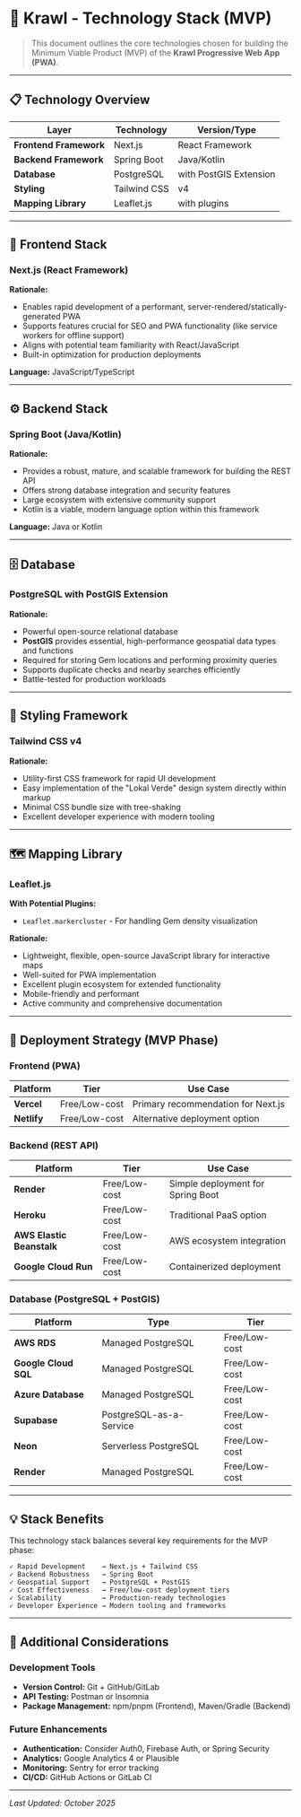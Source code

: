 # 🚀 Krawl - Technology Stack (MVP)

> This document outlines the core technologies chosen for building the Minimum Viable Product (MVP) of the **Krawl Progressive Web App (PWA)**.

---

## 📋 Technology Overview

| Layer | Technology | Version/Type |
|-------|-----------|--------------|
| **Frontend Framework** | Next.js | React Framework |
| **Backend Framework** | Spring Boot | Java/Kotlin |
| **Database** | PostgreSQL | with PostGIS Extension |
| **Styling** | Tailwind CSS | v4 |
| **Mapping Library** | Leaflet.js | with plugins |

---

## 🎨 Frontend Stack

### **Next.js** (React Framework)

**Rationale:**
- Enables rapid development of a performant, server-rendered/statically-generated PWA
- Supports features crucial for SEO and PWA functionality (like service workers for offline support)
- Aligns with potential team familiarity with React/JavaScript
- Built-in optimization for production deployments

**Language:** JavaScript/TypeScript

---

## ⚙️ Backend Stack

### **Spring Boot** (Java/Kotlin)

**Rationale:**
- Provides a robust, mature, and scalable framework for building the REST API
- Offers strong database integration and security features
- Large ecosystem with extensive community support
- Kotlin is a viable, modern language option within this framework

**Language:** Java or Kotlin

---

## 🗄️ Database

### **PostgreSQL** with **PostGIS Extension**

**Rationale:**
- Powerful open-source relational database
- **PostGIS** provides essential, high-performance geospatial data types and functions
- Required for storing Gem locations and performing proximity queries
- Supports duplicate checks and nearby searches efficiently
- Battle-tested for production workloads

---

## 🎨 Styling Framework

### **Tailwind CSS v4**

**Rationale:**
- Utility-first CSS framework for rapid UI development
- Easy implementation of the "Lokal Verde" design system directly within markup
- Minimal CSS bundle size with tree-shaking
- Excellent developer experience with modern tooling

---

## 🗺️ Mapping Library

### **Leaflet.js**

**With Potential Plugins:**
- `Leaflet.markercluster` - For handling Gem density visualization

**Rationale:**
- Lightweight, flexible, open-source JavaScript library for interactive maps
- Well-suited for PWA implementation
- Excellent plugin ecosystem for extended functionality
- Mobile-friendly and performant
- Active community and comprehensive documentation

---

## 🚀 Deployment Strategy (MVP Phase)

### Frontend (PWA)

| Platform | Tier | Use Case |
|----------|------|----------|
| **Vercel** | Free/Low-cost | Primary recommendation for Next.js |
| **Netlify** | Free/Low-cost | Alternative deployment option |

### Backend (REST API)

| Platform | Tier | Use Case |
|----------|------|----------|
| **Render** | Free/Low-cost | Simple deployment for Spring Boot |
| **Heroku** | Free/Low-cost | Traditional PaaS option |
| **AWS Elastic Beanstalk** | Free/Low-cost | AWS ecosystem integration |
| **Google Cloud Run** | Free/Low-cost | Containerized deployment |

### Database (PostgreSQL + PostGIS)

| Platform | Type | Tier |
|----------|------|------|
| **AWS RDS** | Managed PostgreSQL | Free/Low-cost |
| **Google Cloud SQL** | Managed PostgreSQL | Free/Low-cost |
| **Azure Database** | Managed PostgreSQL | Free/Low-cost |
| **Supabase** | PostgreSQL-as-a-Service | Free/Low-cost |
| **Neon** | Serverless PostgreSQL | Free/Low-cost |
| **Render** | Managed PostgreSQL | Free/Low-cost |

---

## 💡 Stack Benefits

This technology stack balances several key requirements for the MVP phase:

```
✓ Rapid Development    → Next.js + Tailwind CSS
✓ Backend Robustness   → Spring Boot
✓ Geospatial Support   → PostgreSQL + PostGIS
✓ Cost Effectiveness   → Free/low-cost deployment tiers
✓ Scalability          → Production-ready technologies
✓ Developer Experience → Modern tooling and frameworks
```

---

## 🔧 Additional Considerations

### Development Tools
- **Version Control:** Git + GitHub/GitLab
- **API Testing:** Postman or Insomnia
- **Package Management:** npm/pnpm (Frontend), Maven/Gradle (Backend)

### Future Enhancements
- **Authentication:** Consider Auth0, Firebase Auth, or Spring Security
- **Analytics:** Google Analytics 4 or Plausible
- **Monitoring:** Sentry for error tracking
- **CI/CD:** GitHub Actions or GitLab CI

---

*Last Updated: October 2025*

